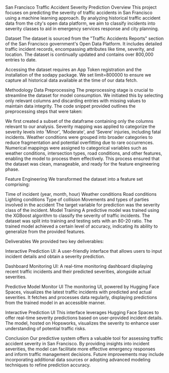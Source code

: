 San Francisco Traffic Accident Severity Prediction
Overview
This project focuses on predicting the severity of traffic accidents in San Francisco using a machine learning approach. By analyzing historical traffic accident data from the city's open data platform, we aim to classify incidents into severity classes to aid in emergency services response and city planning.

Dataset
The dataset is sourced from the "Traffic Accidents Reports" section of the San Francisco government's Open Data Platform. It includes detailed traffic incident records, encompassing attributes like time, severity, and location. The dataset is continually updated and contains over 800,000 entries to date.

Accessing the dataset requires an App Token registration and the installation of the sodapy package. We set limit=800000 to ensure we capture all historical data available at the time of our data fetch.

Methodology
Data Preprocessing
The preprocessing stage is crucial to streamline the dataset for model consumption. We initiated this by selecting only relevant columns and discarding entries with missing values to maintain data integrity. The code snippet provided outlines the preprocessing steps that were taken:

We first created a subset of the dataframe containing only the columns relevant to our analysis.
Severity mapping was applied to categorize the severity levels into 'Minor', 'Moderate', and 'Severe' injuries, including fatal incidents.
Weather conditions were grouped into broader categories to reduce fragmentation and potential overfitting due to rare occurrences.
Numerical mappings were assigned to categorical variables such as weather conditions, intersection types, road conditions, and other features, enabling the model to process them effectively.
This process ensured that the dataset was clean, manageable, and ready for the feature engineering phase.

Feature Engineering
We transformed the dataset into a feature set comprising:

Time of incident (year, month, hour)
Weather conditions
Road conditions
Lighting conditions
Type of collision
Movements and types of parties involved in the accident
The target variable for prediction was the severity class of the incident.
Model Training
A predictive model was trained using the XGBoost algorithm to classify the severity of traffic incidents. The dataset was split into training and testing sets with an 80-20 ratio. The trained model achieved a certain level of accuracy, indicating its ability to generalize from the provided features.

Deliverables
We provided two key deliverables:

Interactive Prediction UI: A user-friendly interface that allows users to input incident details and obtain a severity prediction.

Dashboard Monitoring UI: A real-time monitoring dashboard displaying recent traffic incidents and their predicted severities, alongside actual severities.

Predictive Model Monitor UI
The monitoring UI, powered by Hugging Face Spaces, visualizes the latest traffic incidents with predicted and actual severities. It fetches and processes data regularly, displaying predictions from the trained model in an accessible manner.

Interactive Prediction UI
This interface leverages Hugging Face Spaces to offer real-time severity predictions based on user-provided incident details. The model, hosted on Hopsworks, visualizes the severity to enhance user understanding of potential traffic risks.

Conclusion
Our predictive system offers a valuable tool for assessing traffic accident severity in San Francisco. By providing insights into incident severities, the model can facilitate more effective emergency responses and inform traffic management decisions. Future improvements may include incorporating additional data sources or adopting advanced modeling techniques to refine prediction accuracy.

